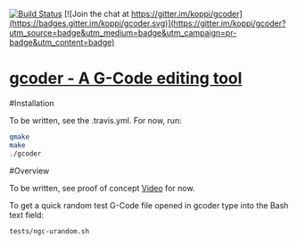 [![Build Status](https://travis-ci.org/koppi/gcoder.png?branch=master)](https://travis-ci.org/koppi/gcoder) [![Join the chat at https://gitter.im/koppi/gcoder](https://badges.gitter.im/koppi/gcoder.svg)](https://gitter.im/koppi/gcoder?utm_source=badge&utm_medium=badge&utm_campaign=pr-badge&utm_content=badge)

[gcoder - A G-Code editing tool](http://github.com/koppi/gcoder)
===================================

#Installation

To be written, see the .travis.yml. For now, run:
```bash
qmake
make
./gcoder
```

#Overview

To be written, see proof of concept [Video](https://www.youtube.com/watch?v=9D3hMXP5-QM) for now.

To get a quick random test G-Code file opened in gcoder type into the Bash text field:
```bash
tests/ngc-urandom.sh
```
